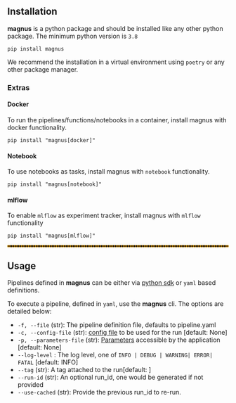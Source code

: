 
## Installation

**magnus** is a python package and should be installed like any other python package. The minimum python version
is ```3.8```

```shell
pip install magnus
```

We recommend the installation in a virtual environment using ```poetry``` or any other package manager.

### Extras

#### Docker

To run the pipelines/functions/notebooks in a container, install magnus with docker functionality.

```shell
pip install "magnus[docker]"
```

#### Notebook

To use notebooks as tasks, install magnus with ```notebook``` functionality.

```shell
pip install "magnus[notebook]"
```

#### mlflow

To enable ```mlflow``` as experiment tracker, install magnus with ```mlflow``` functionality

```shell
pip install "magnus[mlflow]"
```

<hr style="border:2px dotted orange">

## Usage

Pipelines defined in **magnus** can be either via [python sdk](../../sdk) or ```yaml``` based definitions.

To execute a pipeline, defined in ```yaml```, use the **magnus** cli.
The options are detailed below:

- ```-f, --file``` (str): The pipeline definition file, defaults to pipeline.yaml
- ```-c, --config-file``` (str): [config file](../../configurations/overview) to be used for the run [default: None]
- ```-p, --parameters-file``` (str): [Parameters](../../concepts/parameters)  accessible by the application [default: None]
- ```--log-level``` : The log level, one of ```INFO | DEBUG | WARNING| ERROR| FATAL``` [default: INFO]
- ```--tag``` (str): A tag attached to the run[default: ]
- ```--run-id``` (str): An optional run_id, one would be generated if not provided
- ```--use-cached``` (str): Provide the previous run_id to re-run.
